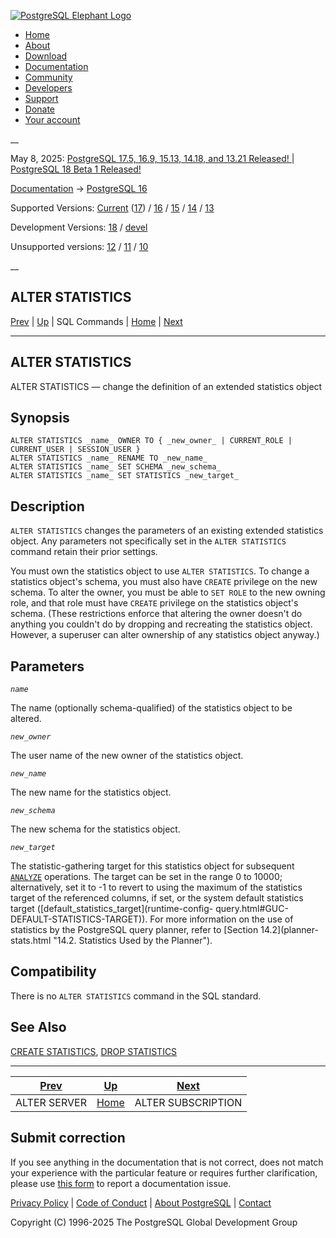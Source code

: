 [ ![PostgreSQL Elephant Logo](/media/img/about/press/elephant.png) ](/)

  * [Home](/ "Home")
  * [About](/about/ "About")
  * [Download](/download/ "Download")
  * [Documentation](/docs/ "Documentation")
  * [Community](/community/ "Community")
  * [Developers](/developer/ "Developers")
  * [Support](/support/ "Support")
  * [Donate](/about/donate/ "Donate")
  * [Your account](/account/ "Your account")

__

May 8, 2025: [ PostgreSQL 17.5, 16.9, 15.13, 14.18, and 13.21 Released! ](/about/news/postgresql-175-169-1513-1418-and-1321-released-3072/) | [ PostgreSQL 18 Beta 1 Released! ](/about/news/postgresql-18-beta-1-released-3070/)

[Documentation](/docs/ "Documentation") -> [PostgreSQL
16](/docs/16/index.html)

Supported Versions: [Current](/docs/current/sql-alterstatistics.html
"PostgreSQL 17 - ALTER STATISTICS") ([17](/docs/17/sql-alterstatistics.html
"PostgreSQL 17 - ALTER STATISTICS")) / [16](/docs/16/sql-alterstatistics.html
"PostgreSQL 16 - ALTER STATISTICS") / [15](/docs/15/sql-alterstatistics.html
"PostgreSQL 15 - ALTER STATISTICS") / [14](/docs/14/sql-alterstatistics.html
"PostgreSQL 14 - ALTER STATISTICS") / [13](/docs/13/sql-alterstatistics.html
"PostgreSQL 13 - ALTER STATISTICS")

Development Versions: [18](/docs/18/sql-alterstatistics.html "PostgreSQL 18 -
ALTER STATISTICS") / [devel](/docs/devel/sql-alterstatistics.html "PostgreSQL
devel - ALTER STATISTICS")

Unsupported versions: [12](/docs/12/sql-alterstatistics.html "PostgreSQL 12 -
ALTER STATISTICS") / [11](/docs/11/sql-alterstatistics.html "PostgreSQL 11 -
ALTER STATISTICS") / [10](/docs/10/sql-alterstatistics.html "PostgreSQL 10 -
ALTER STATISTICS")

__

ALTER STATISTICS  
---  
[Prev](sql-alterserver.html "ALTER SERVER")  | [Up](sql-commands.html "SQL Commands") | SQL Commands | [Home](index.html "PostgreSQL 16.9 Documentation") |  [Next](sql-altersubscription.html "ALTER SUBSCRIPTION")  
  
* * *

## ALTER STATISTICS

ALTER STATISTICS — change the definition of an extended statistics object

## Synopsis

    
    
    ALTER STATISTICS _name_ OWNER TO { _new_owner_ | CURRENT_ROLE | CURRENT_USER | SESSION_USER }
    ALTER STATISTICS _name_ RENAME TO _new_name_
    ALTER STATISTICS _name_ SET SCHEMA _new_schema_
    ALTER STATISTICS _name_ SET STATISTICS _new_target_
    

## Description

`ALTER STATISTICS` changes the parameters of an existing extended statistics
object. Any parameters not specifically set in the `ALTER STATISTICS` command
retain their prior settings.

You must own the statistics object to use `ALTER STATISTICS`. To change a
statistics object's schema, you must also have `CREATE` privilege on the new
schema. To alter the owner, you must be able to `SET ROLE` to the new owning
role, and that role must have `CREATE` privilege on the statistics object's
schema. (These restrictions enforce that altering the owner doesn't do
anything you couldn't do by dropping and recreating the statistics object.
However, a superuser can alter ownership of any statistics object anyway.)

## Parameters

_`name`_

    

The name (optionally schema-qualified) of the statistics object to be altered.

_`new_owner`_

    

The user name of the new owner of the statistics object.

_`new_name`_

    

The new name for the statistics object.

_`new_schema`_

    

The new schema for the statistics object.

_`new_target`_

    

The statistic-gathering target for this statistics object for subsequent
[`ANALYZE`](sql-analyze.html "ANALYZE") operations. The target can be set in
the range 0 to 10000; alternatively, set it to -1 to revert to using the
maximum of the statistics target of the referenced columns, if set, or the
system default statistics target ([default_statistics_target](runtime-config-
query.html#GUC-DEFAULT-STATISTICS-TARGET)). For more information on the use of
statistics by the PostgreSQL query planner, refer to [Section 14.2](planner-
stats.html "14.2. Statistics Used by the Planner").

## Compatibility

There is no `ALTER STATISTICS` command in the SQL standard.

## See Also

[CREATE STATISTICS](sql-createstatistics.html "CREATE STATISTICS"), [DROP
STATISTICS](sql-dropstatistics.html "DROP STATISTICS")

* * *

[Prev](sql-alterserver.html "ALTER SERVER")  | [Up](sql-commands.html "SQL Commands") |  [Next](sql-altersubscription.html "ALTER SUBSCRIPTION")  
---|---|---  
ALTER SERVER  | [Home](index.html "PostgreSQL 16.9 Documentation") |  ALTER SUBSCRIPTION  
  
## Submit correction

If you see anything in the documentation that is not correct, does not match
your experience with the particular feature or requires further clarification,
please use [this form](/account/comments/new/16/sql-alterstatistics.html/) to
report a documentation issue.

[Privacy Policy](/about/privacypolicy) | [Code of Conduct](/about/policies/coc/) | [About PostgreSQL](/about/) | [Contact](/about/contact/)  

Copyright (C) 1996-2025 The PostgreSQL Global Development Group

